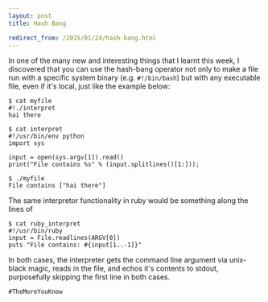 ```yaml
---
layout: post
title: Hash Bang

redirect_from: /2015/01/24/hash-bang.html
---
```



In one of the many new and interesting things that I learnt this week, I discovered that you can use the hash-bang operator not only to make a file run with a specific system binary (e.g. `#!/bin/bash`) but with any executable file, even if it's local, just like the example below: 


    $ cat myfile
    #!./interpret
    hai there

    $ cat interpret
    #!/usr/bin/env python        												 
    import sys        
																 
    input = open(sys.argv[1]).read()
    print("File contains %s" % (input.splitlines()[1:]));

    $ ./myfile
    File contains ["hai there"]


The same interpretor functionality in ruby would be something along the lines of

    $ cat ruby_interpret
    #!/usr/bin/ruby
    input = File.readlines(ARGV[0])
    puts "File contains: #{input[1..-1]}"

In both cases, the interpreter gets the command line argument via unix-black magic, reads in the file, and echos it's contents to stdout, purposefully skipping the first line in both cases.  

`#TheMoreYouKnow`
